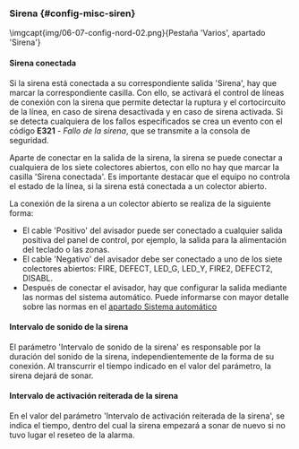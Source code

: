 ### Sirena {#config-misc-siren}

\imgcapt{img/06-07-config-nord-02.png}{Pestaña 'Varios', apartado 'Sirena'}

#### Sirena conectada

Si la sirena está conectada a su correspondiente salida 'Sirena', hay que marcar la correspondiente casilla. Con ello, se activará el control de líneas de conexión con la sirena que permite detectar la ruptura y el cortocircuito de la línea, en caso de sirena desactivada y en caso de sirena activada. Si se detecta cualquiera de los fallos especificados se crea un evento con el código **E321** - *Fallo de la sirena*, que se transmite a la consola de seguridad.

Aparte de conectar en la salida de la sirena, la sirena se puede conectar a cualquiera de los siete colectores abiertos, con ello no hay que marcar la casilla 'Sirena conectada'. Es importante destacar que el equipo no controla el estado de la línea, si la sirena está conectada a un colector abierto.

La conexión de la sirena a un colector abierto se realiza de la siguiente forma:

* El cable 'Positivo' del avisador puede ser conectado a cualquier salida positiva del panel de control, por ejemplo, la salida para la alimentación del teclado o las zonas.
* El cable 'Negativo' del avisador debe ser conectado a uno de los siete colectores abiertos: FIRE, DEFECT, LED_G, LED_Y, FIRE2, DEFECT2, DISABL.
* Después de conectar el avisador, hay que configurar la salida mediante las normas del sistema automático. Puede informarse con mayor detalle sobre las normas en el [apartado Sistema automático](#config-automation)

#### Intervalo de sonido de la sirena

El parámetro 'Intervalo de sonido de la sirena' es responsable por la duración del sonido de la sirena, independientemente de la forma de su conexión. Al transcurrir el tiempo indicado en el valor del parámetro, la sirena dejará de sonar.

#### Intervalo de activación reiterada de la sirena

En el valor del parámetro 'Intervalo de activación reiterada de la sirena', se indica el tiempo, dentro del cual la sirena empezará a sonar de nuevo si no tuvo lugar el reseteo de la alarma.